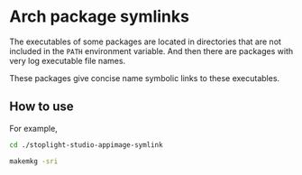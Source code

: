 # Arch package symlinks

The executables of some packages are located in directories that are not included in the `PATH` environment variable.
And then there are packages with very log executable file names.

These packages give concise name symbolic links to these executables.

## How to use

For example,

```bash
cd ./stoplight-studio-appimage-symlink

makemkg -sri
```
